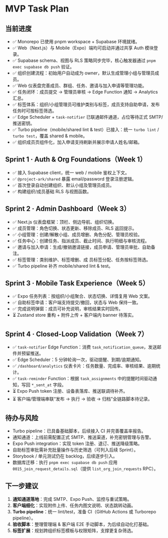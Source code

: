 ﻿# MVP Task Plan

## 当前进度

- ✅ Monorepo 已使用 pnpm workspace + Supabase 环境就绪。
- ✅ Web（Next.js）与 Mobile（Expo）端均可启动并通过共享 Auth 模块登录。
- ✅ Supabase schema、视图与 RLS 策略同步完毕，核心触发器通过 `pnpm exec supabase db push` 验证。
- ✅ 组织创建流程：初始用户自动成为 owner，默认生成管理小组与管理员成员。
- ✅ Web 仪表盘完善成员、群组、任务、邀请与加入申请等管理功能。
- ✅ 任务闭环：成员提交 → 管理员审核 → Edge Function 通知 → Analytics 汇总。
- ✅ 标签体系：组织/小组管理员可维护类别与标签，成员支持自助申请，发布任务时可按标签筛选。
- ✅ Edge Scheduler + `task-notifier` 已联通邮件通道，占位等待正式 SMTP/推送密钥。
- ✅ Turbo pipeline（mobile/shared lint & test）已接入：统一 `turbo lint` / `turbo test`，覆盖 shared & mobile。
- ✅ 组织成员页组件化，加入申请支持刷新并展示申请人姓名/邮箱。

## Sprint 1 · Auth & Org Foundations（Week 1）

- ✅ 接入 Supabase client，统一 web / mobile 鉴权上下文。
- ✅ `@project-ark/shared` 暴露 email/password 登录注册逻辑。
- ✅ 首次登录自动创建组织、默认小组及管理员成员。
- ✅ 构建组织/成员基础 RLS 与视图函数。

## Sprint 2 · Admin Dashboard（Week 3）

- ✅ Next.js 仪表盘框架：顶栏、侧边导航、组织切换。
- ✅ 成员管理：角色切换、状态更新、移除成员、RLS 返回提示。
- ✅ 小组管理：创建/解散小组、成员增删、角色分配、管理员校验。
- ✅ 任务中心：创建任务、指派成员、截止时间、执行明细与审核流程。
- ✅ 邀请与加入申请：生成/撤销邀请链接，成员申请、管理员审批、自助备注。
- ✅ 标签管理：类别维护、标签增删、成 员标签分配、任务按标签筛选。
- ✅ Turbo pipeline 补齐 mobile/shared lint & test。

## Sprint 3 · Mobile Task Experience（Week 5）

- ✅ Expo 任务列表：按组织/小组聚合、状态切换、详情复用 Web 文案。
- ✅ 自助标签申请：客户端支持提交/撤回，状态与 Web 保持一致。
- ✅ 完成说明弹窗：成员可补充说明，审核结果实时回传。
- ⏳ Zustand store 重构 + 附件上传 + 客户端内 banner 待落实。

## Sprint 4 · Closed-Loop Validation（Week 7）

- ✅ `task-notifier` Edge Function：消费 `task_notification_queue`，发送邮件并预留推送。
- ✅ Edge Scheduler：5 分钟轮询一次，驱动提醒、到期/逾期通知。
- ✅ `/dashboard/analytics` 仪表卡片：任务数量、完成率、审核结果、逾期统计。
- ✅ `task-reminder` Function：根据 `task_assignments` 中的提醒时间驱动通知，写回 `*_sent_at` 字段。
- ⏳ Expo Push token 注册、设备表落库、推送联调待补齐。
- ⏳ 客户端/管理端串联“发布 → 执行 → 验收 → 归档”全链路脚本待记录。

## 待办与风险

- Turbo pipeline：已具备基础脚本，后续接入 CI 并完善覆盖率报告。
- 通知通道：上线前需配置正式 SMTP、推送渠道，补充密钥管理与告警。
- Expo Push integration：实现 token 注册、退订、推送降级策略。
- 自助标签审批需补充批量操作与历史筛选（可列入后续 Sprint）。
- Storybook / 单元测试仍在 backlog，后续逐步引入。
- 数据库迁移：执行 `pnpm exec supabase db push` 应用 `0015_join_request_details.sql`（提供 `list_org_join_requests` RPC）。

## 下一步建议

1. **通知通道落地**：完成 SMTP、Expo Push、监控与重试策略。
2. **客户端细化**：实现附件上传、任务内图文说明、状态跳转动画。
3. **Turbo pipeline**：统一 lint/test，准备 CI（GitHub Actions 或 Turborepo pipeline）。
4. **验收脚本**：整理管理端 & 客户端 E2E 手动脚本，为后续自动化打基础。
5. **标签扩展**：规划跨组织标签模板与权限矩阵，支撑更复杂筛选。
